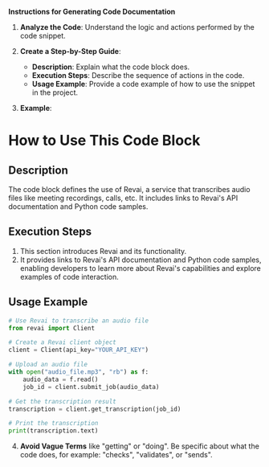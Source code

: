 **Instructions for Generating Code Documentation**

1. **Analyze the Code**: Understand the logic and actions performed by the code snippet.

2. **Create a Step-by-Step Guide**:
    - **Description**: Explain what the code block does.
    - **Execution Steps**: Describe the sequence of actions in the code.
    - **Usage Example**: Provide a code example of how to use the snippet in the project.

3. **Example**:

How to Use This Code Block
=========================================================================================

Description
-------------------------
The code block defines the use of Revai, a service that transcribes audio files like meeting recordings, calls, etc. It includes links to Revai's API documentation and Python code samples. 

Execution Steps
-------------------------
1. This section introduces Revai and its functionality.
2. It provides links to Revai's API documentation and Python code samples, enabling developers to learn more about Revai's capabilities and explore examples of code interaction.

Usage Example
-------------------------

```python
# Use Revai to transcribe an audio file
from revai import Client

# Create a Revai client object
client = Client(api_key="YOUR_API_KEY")

# Upload an audio file
with open("audio_file.mp3", "rb") as f:
    audio_data = f.read()
    job_id = client.submit_job(audio_data)

# Get the transcription result
transcription = client.get_transcription(job_id)

# Print the transcription
print(transcription.text)
```

4. **Avoid Vague Terms** like "getting" or "doing". Be specific about what the code does, for example: "checks", "validates", or "sends".